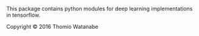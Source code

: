 This package contains python modules for deep learning implementations in tensorflow.

Copyright © 2016 Thomio Watanabe 
